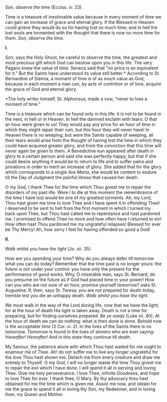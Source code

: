 
*Son, observe the time* (Ecclus. iv. 23).

Time is a treasure of inestimable value because in every moment of time we can gain an increase of grace and eternal glory. If the Blessed in Heaven could grieve they would do so for having lost so much time; and in hell the lost souls are tormented with the thought that there is now no more time for them. *Son, observe the time*.

**I\.**

Son, says the Holy Ghost, be careful to observe the time, the greatest and most precious gift which God can bestow upon you in this life. The very Pagans knew the value of time. Seneca said that \"no price is an equivalent for it.\" But the Saints have understood its value still better.\* According to St. Bernardine of Sienna, a moment of time is of as much value as God; because in each moment a man can, by acts of contrition or of love, acquire the grace of God and eternal glory.

\*The holy writer himself, St. Alphonsus, made a vow, \"never to lose a moment of time.\"

Time is a treasure which can be found only in this life: it is not to be found in the next, in hell or in Heaven. In hell the damned exclaim with tears: O that an hour were given to us! They would pay any price for an hour of time in which they might repair their ruin, but this hour they will never have! In Heaven there is no weeping; but were the Saints capable of weeping, all their tears would arise from the thought of having lost the time in which they could have acquired greater glory, and from the conviction that this time will never again be given to them. A Benedictine nun appeared after death in glory to a certain person and said she was perfectly happy, but that if she could desire anything it would be to return to life and to suffer pains and privations in order to merit an increase of glory. She added that for the glory which corresponds to a single *Ave Maria*, she would be content to endure till the Day of Judgment the painful illness that caused her death.

O my God, I thank Thee for the time which Thou givest me to repair the disorders of my past life. Were I to die at this moment the remembrance of the time I have lost would be one of my greatest torments. Ah, my Lord, Thou hast given me time to love Thee and I have spent it in offending Thee! I deserved to be sent to hell from the first moment in which I turned my back upon Thee, but Thou hast called me to repentance and hast pardoned me. I promised to offend Thee no more and how often have I returned to sin! How often hast Thou pardoned me my ungrateful relapses! Blessed for ever be Thy Mercy! Ah, how sorry I feel for having offended so good a God!

**II\.**

*Walk whilst you have the light* (Jo. xii. 35).

How are you spending your time? Why do you always defer till tomorrow what you can do today? Remember that the time past is no longer yours: the future is not under your control: you have only the present for the performance of good works. Why, O miserable man, says St. Bernard, do you presume on the future as if God had placed time in your power! How can you who are not sure of an hour, promise yourself tomorrow? asks St. Augustine. If, then, says St. Teresa, you are not prepared for death today, tremble lest you die an unhappy death. *Walk whilst you have the light*.

We must walk in the way of the Lord during life, now that we have the light; for at the hour of death His light is taken away. Death is not a time for preparing, but for finding ourselves prepared. *Be ye ready* (Luke xii. 40). At the hour of death we can do nothing: what is then done is done. *Behold now is the acceptable time* (2 Cor. vi. 2). In the lives of the Saints there is no *tomorrow. Tomorrow* is found in the lives of sinners who are ever saying: *Hereafter! Hereafter!* And in this state they continue till death.

My Saviour, the patience alone with which Thou hast waited for me ought to enamour me of Thee. Ah! do not suffer me to live any longer ungrateful for the love Thou hast shown me. Detach me from every creature and draw me entirely to Thyself. O my God, I will no longer waste the time Thou givest me to repair the evil which I have done. I will spend it all in serving and loving Thee. Give me holy perseverance. I love Thee, infinite Goodness, and hope to love Thee for ever. I thank thee, O Mary. By thy advocacy thou hast obtained for me the time which is given me. Assist me now, and obtain for me the grace to spend it all in loving thy Son, my Redeemer, and in loving thee, my Queen and Mother.

